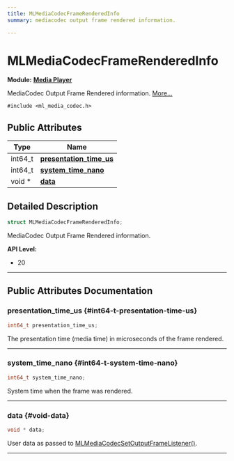 ```yaml
---
title: MLMediaCodecFrameRenderedInfo
summary: mediacodec output frame rendered information. 

---
```


# MLMediaCodecFrameRenderedInfo

**Module:** **[Media Player](/api-ref/api/Modules/group___media_player/group___media_player.md)**



MediaCodec Output Frame Rendered information.  [More...](#detailed-description)


`#include <ml_media_codec.h>`

## Public Attributes

| Type           | Name           |
| -------------- | -------------- |
| int64_t | **[presentation_time_us](/api-ref/api/Modules/group___media_player/struct_m_l_media_codec_frame_rendered_info.md#int64-t-presentation-time-us)**  |
| int64_t | **[system_time_nano](/api-ref/api/Modules/group___media_player/struct_m_l_media_codec_frame_rendered_info.md#int64-t-system-time-nano)**  |
| void * | **[data](/api-ref/api/Modules/group___media_player/struct_m_l_media_codec_frame_rendered_info.md#void-data)**  |

## Detailed Description

```cpp
struct MLMediaCodecFrameRenderedInfo;
```

MediaCodec Output Frame Rendered information. 




**API Level:**
  * 20




-----------
## Public Attributes Documentation

### presentation_time_us {#int64-t-presentation-time-us}

```cpp
int64_t presentation_time_us;
```


The presentation time (media time) in microseconds of the frame rendered. 





-----------

### system_time_nano {#int64-t-system-time-nano}

```cpp
int64_t system_time_nano;
```


System time when the frame was rendered. 





-----------

### data {#void-data}

```cpp
void * data;
```


User data as passed to [MLMediaCodecSetOutputFrameListener()](/api-ref/api/Modules/group___media_player/group___media_player.md#mlresult-mlmediacodecsetoutputframelistener). 





-----------

